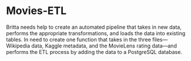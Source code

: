 # Movies-ETL
Britta needs help to create an automated pipeline that takes in new data, performs the appropriate transformations, and loads the data into existing tables. In need to create one function that takes in the three files—Wikipedia data, Kaggle metadata, and the MovieLens rating data—and performs the ETL process by adding the data to a PostgreSQL database.
